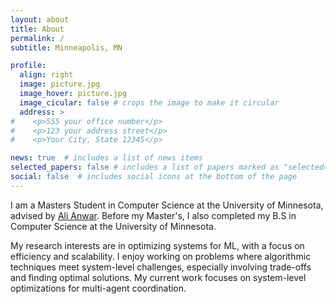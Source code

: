 ```yaml
---
layout: about
title: About
permalink: /
subtitle: Minneapolis, MN

profile:
  align: right
  image: picture.jpg
  image_hover: picture.jpg
  image_cicular: false # crops the image to make it circular
  address: >
#    <p>555 your office number</p>
#    <p>123 your address street</p>
#    <p>Your City, State 12345</p>

news: true  # includes a list of news items
selected_papers: false # includes a list of papers marked as "selected={true}"
social: false  # includes social icons at the bottom of the page
---
```


I am a Masters Student in Computer Science at the University of Minnesota, advised by [Ali Anwar](httpsL//chalianwar.github.io). Before my Master's, I also completed my B.S in Computer Science at the University of Minnesota. 

My research interests are in optimizing systems for ML, with a focus on efficiency and scalability. I enjoy working on problems where algorithmic techniques meet system-level challenges, especially involving trade-offs and finding optimal solutions. My current work focuses on system-level optimizations for multi-agent coordination.
